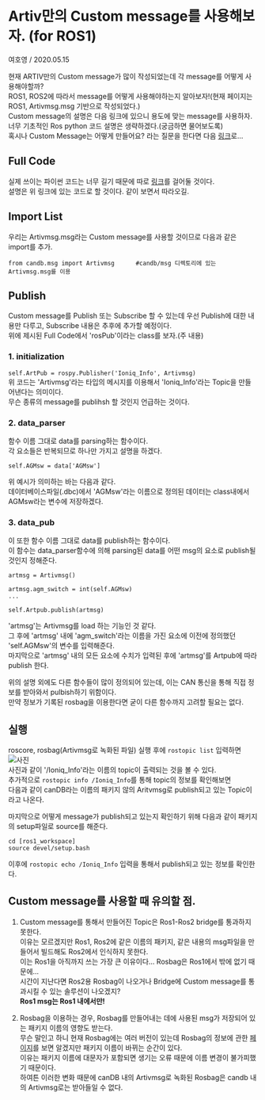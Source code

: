 # Artiv만의 Custom message를 사용해보자. (for ROS1)
여호영 / 2020.05.15

현재 ARTIV만의 Custom message가 많이 작성되었는데 각 message를 어떻게 사용해야할까?    
ROS1, ROS2에 따라서 message를 어떻게 사용해야하는지 알아보자!(현재 페이지는 ROS1, Artivmsg.msg 기반으로 작성되었다.)    
Custom message의 설명은 다음 링크에 있으니 용도에 맞는 message를 사용하자.    
너무 기초적인 Ros python 코드 설명은 생략하겠다.(궁금하면 물어보도록)    
혹시나 Custom Message는 어떻게 만들어요? 라는 질문을 한다면 다음 [링크](https://github.com/shinkansan/ARTIV/blob/master/ROS/make_custom_msg.md)로...

## Full Code
실제 쓰이는 파이썬 코드는 너무 길기 때문에 따로 [링크](https://github.com/shinkansan/ARTIV/blob/master/Comms/Ioniq/dbw_ioniq/dbw_ioniq_node/dbw_ioniq_node.py)를 걸어둘 것이다.    
설명은 위 링크에 있는 코드로 할 것이다. 같이 보면서 따라오길.    

## Import List
우리는 Artivmsg.msg라는 Custom message를 사용할 것이므로 다음과 같은 import를 추가.    
```
from candb.msg import Artivmsg      #candb/msg 디렉토리에 있는 Artivmsg.msg를 이용
```

## Publish
Custom message를 Publish 또는 Subscribe 할 수 있는데 우선 Publish에 대한 내용만 다루고, Subscribe 내용은 추후에 추가할 예정이다.    
위에 제시된 Full Code에서 'rosPub'이라는 class를 보자.(주 내용)    

### 1. initialization
```self.ArtPub = rospy.Publisher('Ioniq_Info', Artivmsg)```    
위 코드는 'Artivmsg'라는 타입의 메시지를 이용해서 'Ioniq_Info'라는 Topic을 만들어낸다는 의미이다.    
무슨 종류의 message를 publihsh 할 것인지 언급하는 것이다.    

### 2. data_parser
함수 이름 그대로 data를 parsing하는 함수이다.    
각 요소들은 반복되므로 하나만 가지고 설명을 하겠다.    
```
self.AGMsw = data['AGMsw']
```
위 예시가 의미하는 바는 다음과 같다.    
데이터베이스파일(.dbc)에서 'AGMsw'라는 이름으로 정의된 데이터는 class내에서 AGMsw라는 변수에 저장하겠다.    

### 3. data_pub
이 또한 함수 이름 그대로 data를 publish하는 함수이다.    
이 함수는 data_parser함수에 의해 parsing된 data를 어떤 msg의 요소로 publish될 것인지 정해준다.    
```
artmsg = Artivmsg()

artmsg.agm_switch = int(self.AGMsw)
...

self.Artpub.publish(artmsg)
```
'artmsg'는 Artivmsg를 load 하는 기능인 것 같다.    
그 후에 'artmsg' 내에 'agm_switch'라는 이름을 가진 요소에 이전에 정의했던 'self.AGMsw'의 변수를 입력해준다.    
마지막으로 'artmsg' 내의 모든 요소에 수치가 입력된 후에 'artmsg'를 Artpub에 따라 publish 한다.    

위의 설명 외에도 다른 함수들이 많이 정의되어 있는데, 이는 CAN 통신을 통해 직접 정보를 받아와서 pulbish하기 위함이다.    
만약 정보가 기록된 rosbag을 이용한다면 굳이 다른 함수까지 고려할 필요는 없다.    

## 실행
roscore, rosbag(Artivmsg로 녹화된 파일) 실행 후에 ```rostopic list``` 입력하면    
![사진](topic_list.png)    
사진과 같이 '/Ioniq_Info'라는 이름의 topic이 출력되는 것을 볼 수 있다.    
추가적으로 ```rostopic info /Ioniq_Info```를 통해 topic의 정보를 확인해보면   
다음과 같이 canDB라는 이름의 패키지 않의 Aritvmsg로 publish되고 있는 Topic이라고 나온다.

마지막으로 어떻게 message가 publish되고 있는지 확인하기 위해 다음과 같이 패키지의 setup파일로 source를 해준다.
```
cd [ros1_workspace]
source devel/setup.bash
```
이후에 ```rostopic echo /Ioniq_Info``` 입력을  통해서 publish되고 있는 정보를 확인한다.    


## Custom message를 사용할 때 유의할 점.
1. Custom message를 통해서 만들어진 Topic은 Ros1-Ros2 bridge를 통과하지 못한다.    
이유는 모르겠지만 Ros1, Ros2에 같은 이름의 패키지, 같은 내용의 msg파일을 만들어서 빌드해도 Ros2에서 인식하지 못한다.    
이는 Ros1을 아직까지 쓰는 가장 큰 이유이다... Rosbag은 Ros1에서 밖에 없기 때문에...    
시간이 지난다면 Ros2용 Rosbag이 나오거나 Bridge에 Custom message를 통과시킬 수 있는 솔루션이 나오겠지?    
**Ros1 msg는 Ros1 내에서만!**    

2. Rosbag을 이용하는 경우, Rosbag를 만들어내는 데에 사용된 msg가 저장되어 있는 패키지 이름의 영향도 받는다.    
무슨 말인고 하니 현재 Rosbag에는 여러 버전이 있는데 Rosbag의 정보에 관한 [페이지](https://github.com/shinkansan/ARTIV/blob/master/rosbag/rosbag_info.md)를 보면 알겠지만 패키지 이름이 바뀌는 순간이 있다.    
이유는 패키지 이름에 대문자가 포함되면 생기는 오류 때문에 이름 변경이 불가피했기 때문이다.    
하여튼 이러한 변화 때문에 canDB 내의 Artivmsg로 녹화된 Rosbag은 candb 내의 Artivmsg로는 받아들일 수 없다.    
